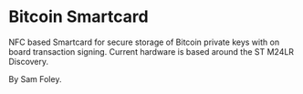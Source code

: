 Bitcoin Smartcard
=================

NFC based Smartcard for secure storage of Bitcoin private keys with on board transaction signing. Current hardware is based around the ST M24LR Discovery.

By Sam Foley.
